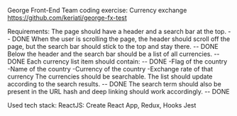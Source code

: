 George Front-End Team coding exercise: Currency exchange
https://github.com/keriati/george-fx-test

Requirements:
The page should have a header and a search bar at the top. -- DONE
When the user is scrolling the page, the header should scroll off the page, but the search bar should stick to the top and stay there. -- DONE
Below the header and the search bar should be a list of all currencies. -- DONE
Each currency list item should contain: -- DONE
-Flag of the country
-Name of the country
-Currency of the country
-Exchange rate of that currency
The currencies should be searchable. The list should update according to the search results. -- DONE
The search term should also be present in the URL hash and deep linking should work accordingly. -- DONE

Used tech stack:
ReactJS: Create React App, Redux, Hooks
Jest
